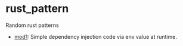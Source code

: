 # rust_pattern
Random rust patterns



- [mod1](./mod1/src/main.rs): Simple dependency injection code via env value at runtime.
